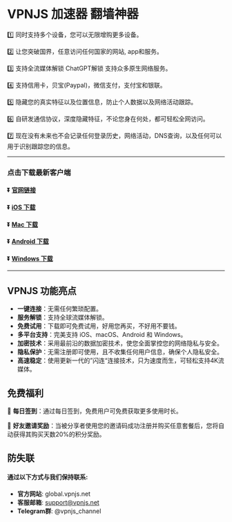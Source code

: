 # VPNJS 加速器 翻墙神器
1️⃣ 同时支持多个设备，您可以无限增购更多设备。

2️⃣ 让您突破国界，任意访问任何国家的网站, app和服务。

3️⃣ 支持全流媒体解锁 ChatGPT解锁 支持众多原生网络服务。

4️⃣ 支持信用卡，贝宝(Paypal)，微信支付，支付宝和银联。

5️⃣ 隐藏您的真实特征以及位置信息，防止个人数据以及网络活动跟踪。

6️⃣ 自研发通信协议，深度隐藏特征，不论您身在何处，都可轻松全网访问。

7️⃣ 现在没有未来也不会记录任何登录历史，网络活动，DNS查询，以及任何可以用于识别跟踪您的信息。

---
### 点击下载最新客户端
#### :arrow_double_down: [官网链接](https://r.jsq666.net)
#### :arrow_double_down: [iOS 下载](https://r.jsq666.net/d/ios)
#### :arrow_double_down: [Mac 下载](https://r.jsq666.net/d/heibao/heibao_mac.pkg)
#### :arrow_double_down: [Android 下载](https://r.jsq666.net/d/heibao/heibao_android.apk)
#### :arrow_double_down: [Windows 下载](https://r.jsq666.net/d/heibao/heibao_win.exe)




---

## VPNJS  功能亮点

- **一键连接**：无需任何繁琐配置。
- **服务解锁**：支持全球流媒体解锁。
- **免费试用**：下载即可免费试用，好用您再买，不好用不要钱。
- **多平台支持**：完美支持 iOS、macOS、Android 和 Windows。
- **加密技术**：采用最前沿的数据加密技术，使您全面掌控您的网络隐私与安全。
- **隐私保护**：无需注册即可使用，且不收集任何用户信息，确保个人隐私安全。
- **高速稳定**：使用更新一代的”闪连“连接技术，只为速度而生，可轻松支持4K流媒体。


## 免费福利
🎁 **每日签到**：通过每日签到，免费用户可免费获取更多使用时长。

🎁 **好友邀请奖励**：当被分享者使用您的邀请码成功注册并购买任意套餐后，您将自动获得其购买天数20%的积分奖励。



## 防失联
#### 通过以下方式与我们保持联系:

- **官方网站**: global.vpnjs.net
- **客服邮箱**: support@vpnjs.net
- **Telegram群**:  @vpnjs_channel
